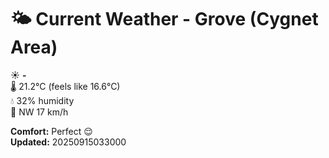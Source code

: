 # 🌤️ Current Weather - Grove (Cygnet Area)

☀️ **-**  
🌡️ 21.2°C (feels like 16.6°C)  
💧 32% humidity  
💨 NW 17 km/h  

**Comfort:** Perfect 😌  
**Updated:** 20250915033000
